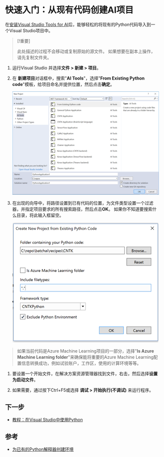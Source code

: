 # 快速入门：从现有代码创建AI项目

在[安装Visual Studio Tools for AI](installation.md)后，能够轻松的将现有的Python代码导入到一个Visual Studio项目中。

> [!重要]
> 
> 此处描述的过程不会移动或复制原始的源文件。 如果想要在副本上操作，请先复制文件夹。

1. 运行Visual Studio 并选择**文件 > 新建 > 项目**。

2. 在 **新建项目**对话框中，搜索"**AI Tools**"，选择"**From Existing Python code**"模板，给项目命名并提供位置，然后点击**确定**。
    
    ![从已有代码创建新项目，第一步](./media/new-ai-project.png)

3. 在出现的向导中，将路径设置到已有代码的位置，为文件类型设置一个过滤器，并指定项目要求的所有搜索路径，然后点击**OK**。 如果你不知道要搜索什么目录，将此输入框留空。
    
    ![从已有代码创建新项目，第二步](./media/azurebatch-newproject.png)

> 如果当前代码是Azure Machine Learning项目的一部分，选择"**Is Azure Machine Learning folder**"来确保能将重要的Azure Machine Learning配置信息转换成功，例如试验账户，工作区，使用的计算环境等等。

1. 要设置一个开始文件，在解决方案资源管理器找到文件，右击，然后选择**设置为启动文件**。

2. 如果需要，通过按下Ctrl+F5或选择 **调试 > 开始执行(不调试)** 来运行程序。

## 下一步

- [教程：在Visual Studio中使用Python](https://docs.microsoft.com/en-us/visualstudio/python/vs-tutorial-01-00)

## 参考

- [为已有的Python解释器创建环境](https://docs.microsoft.com/en-us/visualstudio/python/python-environments#creating-an-environment-for-an-existing-interpreter)